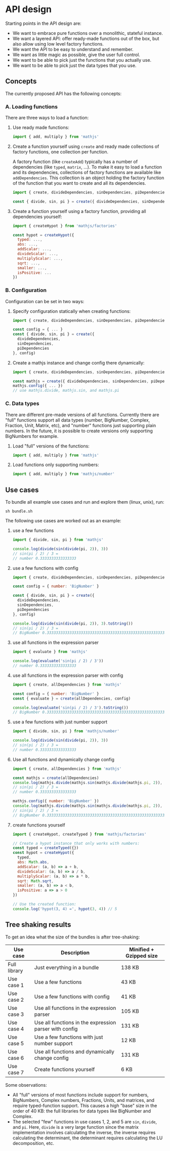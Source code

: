 # API design

Starting points in the API design are:

- We want to embrace pure functions over a monolithic, stateful instance.
- We want a layered API: offer ready-made functions out of the box,
  but also allow using low level factory functions.
- We want the API to be easy to understand and remember.
- We want as little magic as possible, give the user full control.
- We want to be able to pick just the functions that you actually use.
- We want to be able to pick just the data types that you use.


## Concepts

The currently proposed API has the following concepts:

### A. Loading functions

There are three ways to load a function:

1.  Use ready made functions:

    ```js
    import { add, multiply } from 'mathjs'
    ```

2.  Create a function yourself using `create` and ready made collections of
    factory functions, one collection per function.

    A factory function (like `createAdd`) typically has a number of dependencies
    (like `typed`, `matrix`, ...).
    To make it easy to load a function and its dependencies, collections of
    factory functions are available like `addDependencies`. This collection is
    an object holding the factory function of the function that you want to
    create and all its dependencies.

    ```js
    import { create, divideDependencies, sinDependencies, piDependencies } from 'mathjs'

    const { divide, sin, pi } = create({ divideDependencies, sinDependencies, piDependencies })
    ```

3. Create a function yourself using a factory function, providing all dependencies yourself:

    ```js
    import { createHypot } from 'mathjs/factories'

    const hypot = createHypot({
      typed: ...,
      abs: ...,
      addScalar: ...,
      divideScalar: ...,
      multiplyScalar: ...,
      sqrt: ...,
      smaller: ...,
      isPositive: ...
    })
    ```

### B. Configuration

Configuration can be set in two ways:

1.  Specify configuration statically when creating functions:

    ```js
    import { create, divideDependencies, sinDependencies, piDependencies } from 'mathjs'

    const config = { ... }
    const { divide, sin, pi } = create({
      divideDependencies,
      sinDependencies,
      piDependencies
    }, config)
    ```

2.  Create a mathjs instance and change config there dynamically:

    ```js
    import { create, divideDependencies, sinDependencies, piDependencies } from 'mathjs'

    const mathjs = create({ divideDependencies, sinDependencies, piDependencies })
    mathjs.config({ ... })
    // use mathjs.divide, mathjs.sin, and mathjs.pi
    ```

### C. Data types

There are different pre-made versions of all functions.
Currently there are "full" functions support all data types
(number, BigNumber, Complex, Fraction, Unit, Matrix, etc), and "number"
functions just supporting plain numbers. In the future, it is possible to
create versions only supporting BigNumbers for example.

1.  Load "full" versions of the functions:

    ```js
    import { add, multiply } from 'mathjs'
    ```

2.  Load functions only supporting numbers:

    ```js
    import { add, multiply } from 'mathjs/number'
    ```


## Use cases

To bundle all example use cases and run and explore them (linux, unix), run:

```
sh bundle.sh
```

The following use cases are worked out as an example:

1. use a few functions

	```js
	import { divide, sin, pi } from 'mathjs'

    console.log(divide(sin(divide(pi, 2)), 3))
    // sin(pi / 2) / 3 =
    // number 0.3333333333333333
	```

2. use a few functions with config

	```js
    import { create, divideDependencies, sinDependencies, piDependencies } from 'mathjs'

    const config = { number: 'BigNumber' }

    const { divide, sin, pi } = create({
      divideDependencies,
      sinDependencies,
      piDependencies
    }, config)

    console.log(divide(sin(divide(pi, 2)), 3).toString())
    // sin(pi / 2) / 3 =
    // BigNumber 0.3333333333333333333333333333333333333333333333333333333333333333
	```

3. use all functions in the expression parser

	```js
    import { evaluate } from 'mathjs'

    console.log(evaluate('sin(pi / 2) / 3'))
    // number 0.3333333333333333
	```

4. use all functions in the expression parser with config

	```js
    import { create, allDependencies } from 'mathjs'

    const config = { number: 'BigNumber' }
    const { evaluate } = create(allDependencies, config)

    console.log(evaluate('sin(pi / 2) / 3').toString())
    // BigNumber 0.3333333333333333333333333333333333333333333333333333333333333333
	```

5. use a few functions with just number support

	```js
    import { divide, sin, pi } from 'mathjs/number'

    console.log(divide(sin(divide(pi, 2)), 3))
    // sin(pi / 2) / 3 =
    // number 0.3333333333333333
	```

6. Use all functions and dynamically change config

	```js
    import { create, allDependencies } from 'mathjs'

    const mathjs = create(allDependencies)
    console.log(mathjs.divide(mathjs.sin(mathjs.divide(mathjs.pi, 2)), 3))
    // sin(pi / 2) / 3 =
    // number 0.3333333333333333

    mathjs.config({ number: 'BigNumber' })
    console.log(mathjs.divide(mathjs.sin(mathjs.divide(mathjs.pi, 2)), 3).toString())
    // sin(pi / 2) / 3 =
    // BigNumber 0.3333333333333333333333333333333333333333333333333333333333333333
	```

7. create functions yourself

    ```js
    import { createHypot, createTyped } from 'mathjs/factories'

    // Create a hypot instance that only works with numbers:
    const typed = createTyped({})
    const hypot = createHypot({
      typed,
      abs: Math.abs,
      addScalar: (a, b) => a + b,
      divideScalar: (a, b) => a / b,
      multiplyScalar: (a, b) => a * b,
      sqrt: Math.sqrt,
      smaller: (a, b) => a < b,
      isPositive: a => a > 0
    })

    // Use the created function:
    console.log('hypot(3, 4) =', hypot(3, 4)) // 5
    ```


## Tree shaking results

To get an idea what the size of the bundles is after tree-shaking:

Use case     | Description                                            | Minified + Gzipped size
-------------|--------------------------------------------------------|------------------------
Full library | Just everything in a bundle                            | 138 KB
Use case 1   | Use a few functions                                    | 43 KB
Use case 2   | Use a few functions with config                        | 41 KB
Use case 3   | Use all functions in the expression parser             | 105 KB
Use case 4   | Use all functions in the expression parser with config | 131 KB
Use case 5   | Use a few functions with just number support           | 12 KB
Use case 6   | Use all functions and dynamically change config        | 131 KB
Use case 7   | Create functions yourself                              | 6 KB

Some observations:

- All "full" versions of most functions include support for numbers, BigNumbers, Complex numbers,
  Fractions, Units, and matrices, and require typed-function support. This causes a high "base"
  size in the order of 40 KB: the full libraries for data types like BigNumber and Complex.
- The selected "few" functions in use cases 1, 2, and 5 are `sin`, `divide`, and `pi`.
  Here, `divide` is a very large function since the matrix implementation involves
  calculating the inverse, the inverse requires calculating the determinant,
  the determinant requires calculating the LU decomposition, etc.
